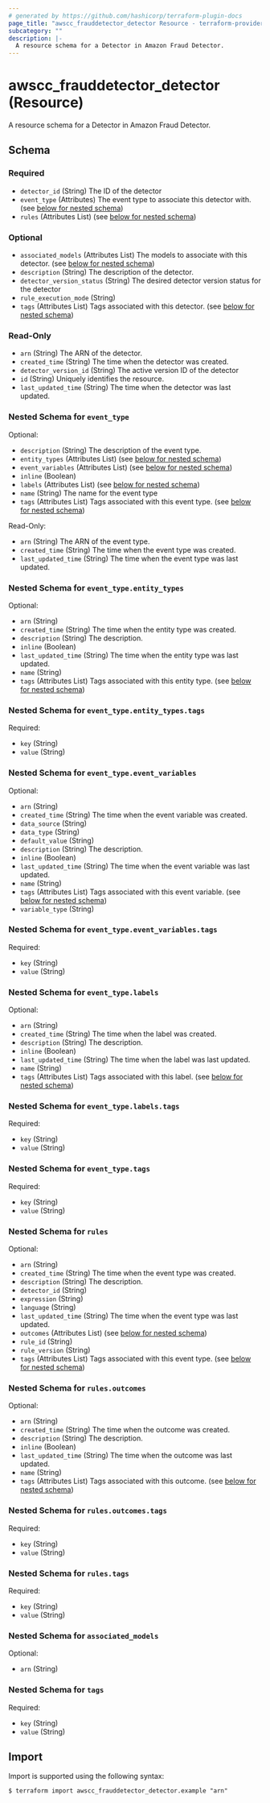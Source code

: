 ```yaml
---
# generated by https://github.com/hashicorp/terraform-plugin-docs
page_title: "awscc_frauddetector_detector Resource - terraform-provider-awscc"
subcategory: ""
description: |-
  A resource schema for a Detector in Amazon Fraud Detector.
---
```


# awscc_frauddetector_detector (Resource)

A resource schema for a Detector in Amazon Fraud Detector.



<!-- schema generated by tfplugindocs -->
## Schema

### Required

- `detector_id` (String) The ID of the detector
- `event_type` (Attributes) The event type to associate this detector with. (see [below for nested schema](#nestedatt--event_type))
- `rules` (Attributes List) (see [below for nested schema](#nestedatt--rules))

### Optional

- `associated_models` (Attributes List) The models to associate with this detector. (see [below for nested schema](#nestedatt--associated_models))
- `description` (String) The description of the detector.
- `detector_version_status` (String) The desired detector version status for the detector
- `rule_execution_mode` (String)
- `tags` (Attributes List) Tags associated with this detector. (see [below for nested schema](#nestedatt--tags))

### Read-Only

- `arn` (String) The ARN of the detector.
- `created_time` (String) The time when the detector was created.
- `detector_version_id` (String) The active version ID of the detector
- `id` (String) Uniquely identifies the resource.
- `last_updated_time` (String) The time when the detector was last updated.

<a id="nestedatt--event_type"></a>
### Nested Schema for `event_type`

Optional:

- `description` (String) The description of the event type.
- `entity_types` (Attributes List) (see [below for nested schema](#nestedatt--event_type--entity_types))
- `event_variables` (Attributes List) (see [below for nested schema](#nestedatt--event_type--event_variables))
- `inline` (Boolean)
- `labels` (Attributes List) (see [below for nested schema](#nestedatt--event_type--labels))
- `name` (String) The name for the event type
- `tags` (Attributes List) Tags associated with this event type. (see [below for nested schema](#nestedatt--event_type--tags))

Read-Only:

- `arn` (String) The ARN of the event type.
- `created_time` (String) The time when the event type was created.
- `last_updated_time` (String) The time when the event type was last updated.

<a id="nestedatt--event_type--entity_types"></a>
### Nested Schema for `event_type.entity_types`

Optional:

- `arn` (String)
- `created_time` (String) The time when the entity type was created.
- `description` (String) The description.
- `inline` (Boolean)
- `last_updated_time` (String) The time when the entity type was last updated.
- `name` (String)
- `tags` (Attributes List) Tags associated with this entity type. (see [below for nested schema](#nestedatt--event_type--entity_types--tags))

<a id="nestedatt--event_type--entity_types--tags"></a>
### Nested Schema for `event_type.entity_types.tags`

Required:

- `key` (String)
- `value` (String)



<a id="nestedatt--event_type--event_variables"></a>
### Nested Schema for `event_type.event_variables`

Optional:

- `arn` (String)
- `created_time` (String) The time when the event variable was created.
- `data_source` (String)
- `data_type` (String)
- `default_value` (String)
- `description` (String) The description.
- `inline` (Boolean)
- `last_updated_time` (String) The time when the event variable was last updated.
- `name` (String)
- `tags` (Attributes List) Tags associated with this event variable. (see [below for nested schema](#nestedatt--event_type--event_variables--tags))
- `variable_type` (String)

<a id="nestedatt--event_type--event_variables--tags"></a>
### Nested Schema for `event_type.event_variables.tags`

Required:

- `key` (String)
- `value` (String)



<a id="nestedatt--event_type--labels"></a>
### Nested Schema for `event_type.labels`

Optional:

- `arn` (String)
- `created_time` (String) The time when the label was created.
- `description` (String) The description.
- `inline` (Boolean)
- `last_updated_time` (String) The time when the label was last updated.
- `name` (String)
- `tags` (Attributes List) Tags associated with this label. (see [below for nested schema](#nestedatt--event_type--labels--tags))

<a id="nestedatt--event_type--labels--tags"></a>
### Nested Schema for `event_type.labels.tags`

Required:

- `key` (String)
- `value` (String)



<a id="nestedatt--event_type--tags"></a>
### Nested Schema for `event_type.tags`

Required:

- `key` (String)
- `value` (String)



<a id="nestedatt--rules"></a>
### Nested Schema for `rules`

Optional:

- `arn` (String)
- `created_time` (String) The time when the event type was created.
- `description` (String) The description.
- `detector_id` (String)
- `expression` (String)
- `language` (String)
- `last_updated_time` (String) The time when the event type was last updated.
- `outcomes` (Attributes List) (see [below for nested schema](#nestedatt--rules--outcomes))
- `rule_id` (String)
- `rule_version` (String)
- `tags` (Attributes List) Tags associated with this event type. (see [below for nested schema](#nestedatt--rules--tags))

<a id="nestedatt--rules--outcomes"></a>
### Nested Schema for `rules.outcomes`

Optional:

- `arn` (String)
- `created_time` (String) The time when the outcome was created.
- `description` (String) The description.
- `inline` (Boolean)
- `last_updated_time` (String) The time when the outcome was last updated.
- `name` (String)
- `tags` (Attributes List) Tags associated with this outcome. (see [below for nested schema](#nestedatt--rules--outcomes--tags))

<a id="nestedatt--rules--outcomes--tags"></a>
### Nested Schema for `rules.outcomes.tags`

Required:

- `key` (String)
- `value` (String)



<a id="nestedatt--rules--tags"></a>
### Nested Schema for `rules.tags`

Required:

- `key` (String)
- `value` (String)



<a id="nestedatt--associated_models"></a>
### Nested Schema for `associated_models`

Optional:

- `arn` (String)


<a id="nestedatt--tags"></a>
### Nested Schema for `tags`

Required:

- `key` (String)
- `value` (String)

## Import

Import is supported using the following syntax:

```shell
$ terraform import awscc_frauddetector_detector.example "arn"
```
